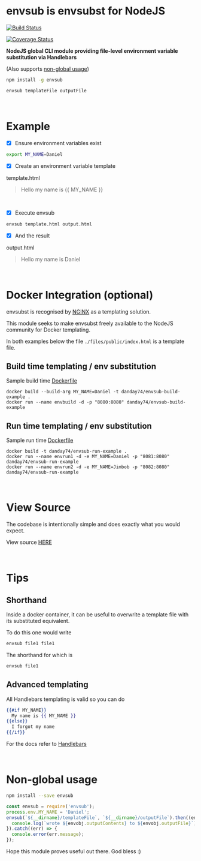 envsub is envsubst for NodeJS
=============================

[![Build Status](https://travis-ci.org/danday74/envsub.svg?branch=master)](https://travis-ci.org/danday74/envsub)

[![Coverage Status](https://coveralls.io/repos/github/danday74/envsub/badge.svg?branch=master)](https://coveralls.io/github/danday74/envsub?branch=master)

**NodeJS global CLI module providing file-level environment variable substitution via Handlebars**

(Also supports [non-global usage](#non-global-usage))

```bash
npm install -g envsub
```

```bash
envsub templateFile outputFile
```

<br>

# Example

- [x]  Ensure environment variables exist
```bash
export MY_NAME=Daniel
```

- [x]  Create an environment variable template

template.html
> <div>Hello my name is {{ MY_NAME }}</div>

<br>

- [x]  Execute envsub
```bash
envsub template.html output.html
```

- [x]  And the result

output.html
> <div>Hello my name is Daniel</div>

<br>

# Docker Integration (optional)

envsubst is recognised by [NGINX](https://hub.docker.com/_/nginx) as a templating solution.

This module seeks to make envsubst freely available to the NodeJS community for Docker templating.

In both examples below the file ```./files/public/index.html``` is a template file.

## Build time templating / env substitution

Sample build time [Dockerfile](https://github.com/danday74/envsub/tree/master/Dockerfiles/build)

```docker
docker build --build-arg MY_NAME=Daniel -t danday74/envsub-build-example .
docker run --name envbuild -d -p "8080:8080" danday74/envsub-build-example
```

## Run time templating / env substitution

Sample run time [Dockerfile](https://github.com/danday74/envsub/tree/master/Dockerfiles/run)

```docker
docker build -t danday74/envsub-run-example .
docker run --name envrun1 -d -e MY_NAME=Daniel -p "8081:8080" danday74/envsub-run-example
docker run --name envrun2 -d -e MY_NAME=Jimbob -p "8082:8080" danday74/envsub-run-example
```

<br>

# View Source

The codebase is intentionally simple and does exactly what you would expect.

View source [HERE](https://github.com/danday74/envsub/blob/master/index.js)

<br>

# Tips

## Shorthand

Inside a docker container, it can be useful to overwrite a template file with its substituted equivalent.

To do this one would write

```bash
envsub file1 file1
```

The shorthand for which is

```bash
envsub file1
```

## Advanced templating

All Handlebars templating is valid so you can do

```handlebars
{{#if MY_NAME}}
  My name is {{ MY_NAME }}
{{else}}
  I forgot my name
{{/if}}
```

For the docs refer to [Handlebars](https://www.npmjs.com/package/handlebars)

<br>

# Non-global usage

```bash
npm install --save envsub
```

```javascript
const envsub = require('envsub');
process.env.MY_NAME = 'Daniel';
envsub(`${__dirname}/templateFile`, `${__dirname}/outputFile`).then((envobj) => {
  console.log(`wrote ${envobj.outputContents} to ${envobj.outputFile}`);
}).catch((err) => {
  console.error(err.message);
});
```

Hope this module proves useful out there. God bless :)
